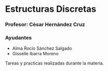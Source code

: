 # Estructuras Discretas

### Profesor: César Hernández Cruz

### Ayudantes

- Alma Rocío Sánchez Salgado
- Gisselle Ibarra Moreno

Tareas y practicas realizadas durante la materia.
